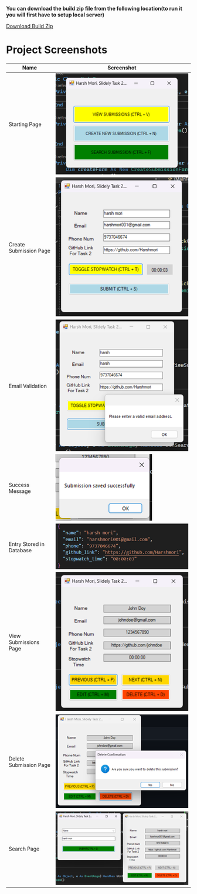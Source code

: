 **You can download the build zip file from the following location(to run it you will first have to setup local server)**

[Download Build Zip](/FormAppBuild.zip)

# Project Screenshots

| Name                      | Screenshot                                                                                 |
|---------------------------|--------------------------------------------------------------------------------------------|
| Starting Page             | ![Starting Page](/images/first_page.png)                                                    |
| Create Submission Page   | ![Create Submission Page](/images/create_submission.png)                                    |
| Email Validation         | ![Email Validation](/images/email_validation.png)                                            |
| Success Message          | ![Success Message](images/sucess_message.png)                                              |
| Entry Stored in Database | ![Entry Stored in Database](/images/dbjson.png)                                              |
| View Submissions Page    | ![View Submissions Page](/images/view_submission.png)                                        |
| Delete Submission Page   | ![Delete Submission Page](/images/delete_submission.png)                                    |
| Search Page              | ![Search Page](/images/search.png)                                                          |
